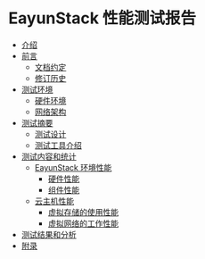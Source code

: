 # EayunStack 性能测试报告

* [介绍](README.md)
* [前言](preface/README.md)
   * [文档约定](preface/conventions.md)
   * [修订历史](preface/revision_history.md)
* [测试环境](env/README.md)
   * [硬件环境](env/hardware.md)
   * [网络架构](env/network.md)
* [测试摘要](test_summary/README.md)
   * [测试设计](test_summary/test_design.md)
   * [测试工具介绍](test_summary/test_tools.md)
* [测试内容和统计](content_execute/README.md)
   * [EayunStack 环境性能]()
      * [硬件性能]()
      * [组件性能]()
   * [云主机性能]()
      * [虚拟存储的使用性能]()
      * [虚拟网络的工作性能]()
* [测试结果和分析]()
* [附录](appendix.md)
